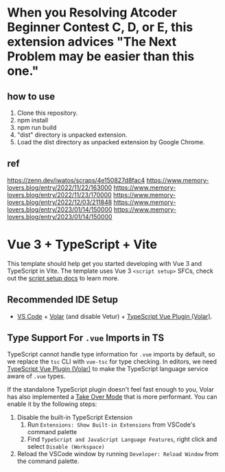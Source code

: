 # When you Resolving Atcoder Beginner Contest C, D, or E, this extension advices "The Next Problem may be easier than this one."

## how to use

1. Clone this repository.
2. npm install
3. npm run build
4. "dist" directory is unpacked extension.
5. Load the dist directory as unpacked extension by Google Chrome.

## ref

<https://zenn.dev/iwatos/scraps/4e150827d8fac4>
<https://www.memory-lovers.blog/entry/2022/11/22/163000>
<https://www.memory-lovers.blog/entry/2022/11/23/170000>
<https://www.memory-lovers.blog/entry/2022/12/03/211848>
<https://www.memory-lovers.blog/entry/2023/01/14/150000>
<https://www.memory-lovers.blog/entry/2023/01/14/150000>

# Vue 3 + TypeScript + Vite

This template should help get you started developing with Vue 3 and TypeScript in Vite. The template uses Vue 3 `<script setup>` SFCs, check out the [script setup docs](https://v3.vuejs.org/api/sfc-script-setup.html#sfc-script-setup) to learn more.

## Recommended IDE Setup

- [VS Code](https://code.visualstudio.com/) + [Volar](https://marketplace.visualstudio.com/items?itemName=Vue.volar) (and disable Vetur) + [TypeScript Vue Plugin (Volar)](https://marketplace.visualstudio.com/items?itemName=Vue.vscode-typescript-vue-plugin).

## Type Support For `.vue` Imports in TS

TypeScript cannot handle type information for `.vue` imports by default, so we replace the `tsc` CLI with `vue-tsc` for type checking. In editors, we need [TypeScript Vue Plugin (Volar)](https://marketplace.visualstudio.com/items?itemName=Vue.vscode-typescript-vue-plugin) to make the TypeScript language service aware of `.vue` types.

If the standalone TypeScript plugin doesn't feel fast enough to you, Volar has also implemented a [Take Over Mode](https://github.com/johnsoncodehk/volar/discussions/471#discussioncomment-1361669) that is more performant. You can enable it by the following steps:

1. Disable the built-in TypeScript Extension
   1. Run `Extensions: Show Built-in Extensions` from VSCode's command palette
   2. Find `TypeScript and JavaScript Language Features`, right click and select `Disable (Workspace)`
2. Reload the VSCode window by running `Developer: Reload Window` from the command palette.
